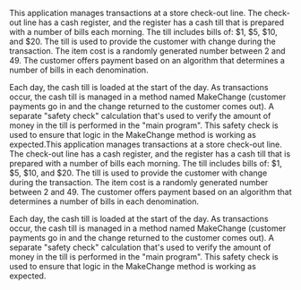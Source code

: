 This application manages transactions at a store check-out line. The
check-out line has a cash register, and the register has a cash till
that is prepared with a number of bills each morning. The till includes
bills of: $1, $5, $10, and $20. The till is used
to provide the customer with change during the transaction. The item 
cost is a randomly generated number between 2 and 49. The customer 
offers payment based on an algorithm that determines a number of bills
in each denomination. 

Each day, the cash till is loaded at the start of the day. As transactions
occur, the cash till is managed in a method named MakeChange (customer 
payments go in and the change returned to the customer comes out). A 
separate "safety check" calculation that's used to verify the amount of
money in the till is performed in the "main program". This safety check
is used to ensure that logic in the MakeChange method is working as 
expected.This application manages transactions at a store check-out line. The
check-out line has a cash register, and the register has a cash till
that is prepared with a number of bills each morning. The till includes
bills of: $1, $5, $10, and $20. The till is used
to provide the customer with change during the transaction. The item 
cost is a randomly generated number between 2 and 49. The customer 
offers payment based on an algorithm that determines a number of bills
in each denomination. 

Each day, the cash till is loaded at the start of the day. As transactions
occur, the cash till is managed in a method named MakeChange (customer 
payments go in and the change returned to the customer comes out). A 
separate "safety check" calculation that's used to verify the amount of
money in the till is performed in the "main program". This safety check
is used to ensure that logic in the MakeChange method is working as 
expected.
